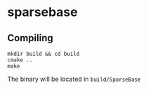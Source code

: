 # sparsebase

## Compiling
```
mkdir build && cd build
cmake ..
make
```
The binary will be located in `build/SparseBase`